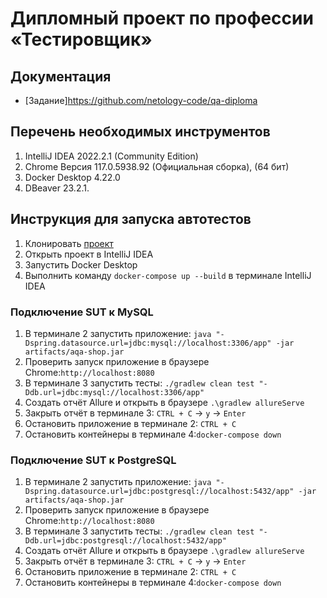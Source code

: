 # Дипломный проект по профессии «Тестировщик»

## Документация
* [Задание]https://github.com/netology-code/qa-diploma

## Перечень необходимых инструментов 
1. IntelliJ IDEA 2022.2.1 (Community Edition)
2. Chrome Версия 117.0.5938.92 (Официальная сборка), (64 бит)
3. Docker Desktop 4.22.0 
4. DBeaver 23.2.1.
## Инструкция для запуска автотестов
1. Клонировать [проект](https://github.com/supernatashenka/aqa-diploma-kostina)
2. Открыть проект в IntelliJ IDEA
3. Запустить Docker Desktop 
4. Выполнить команду `docker-compose up --build` в терминале IntelliJ IDEA  
### Подключение SUT к MySQL
1. В терминале 2 запустить приложение: ` java "-Dspring.datasource.url=jdbc:mysql://localhost:3306/app" -jar artifacts/aqa-shop.jar `
2. Проверить запуск приложение в браузере Chrome:`http://localhost:8080`
3. В терминале 3 запустить тесты: `./gradlew clean test "-Ddb.url=jdbc:mysql://localhost:3306/app"` 
4. Создать отчёт Allure и открыть в браузере `.\gradlew allureServe`
5. Закрыть отчёт в терминале 3: `CTRL + C` -> `y` -> `Enter`
6. Остановить приложение в терминале 2: `CTRL + C`
7. Остановить контейнеры в терминале 4:`docker-compose down`
### Подключение SUT к PostgreSQL
1. В терминале 2 запустить приложение: `java "-Dspring.datasource.url=jdbc:postgresql://localhost:5432/app" -jar artifacts/aqa-shop.jar`
2. Проверить запуск приложение в браузере Chrome:`http://localhost:8080`
3. В терминале 3 запустить тесты: `./gradlew clean test "-Ddb.url=jdbc:postgresql://localhost:5432/app"`
4. Создать отчёт Allure и открыть в браузере `.\gradlew allureServe`
5. Закрыть отчёт в терминале 3: `CTRL + C` -> `y` -> `Enter`
6. Остановить приложение в терминале 2: `CTRL + C`
7. Остановить контейнеры в терминале 4:`docker-compose down`
